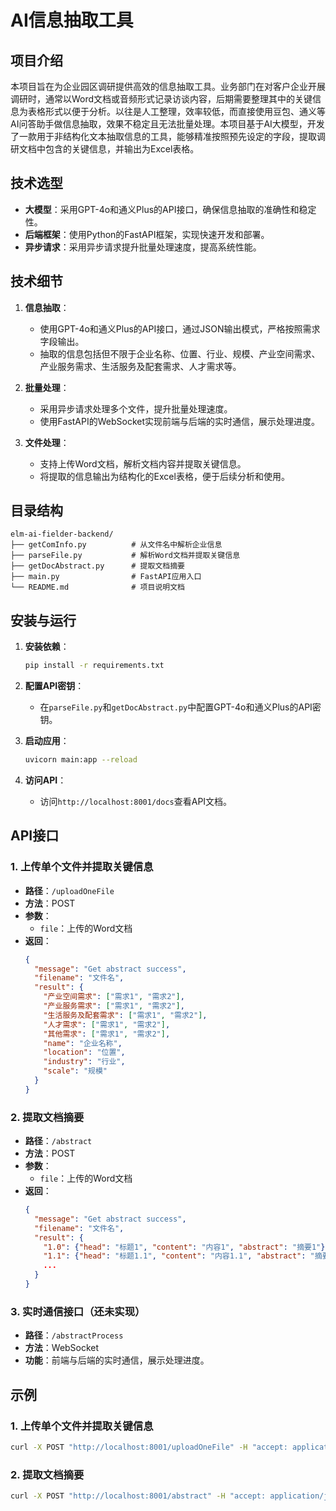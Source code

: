# AI信息抽取工具

## 项目介绍
本项目旨在为企业园区调研提供高效的信息抽取工具。业务部门在对客户企业开展调研时，通常以Word文档或音频形式记录访谈内容，后期需要整理其中的关键信息为表格形式以便于分析。以往是人工整理，效率较低，而直接使用豆包、通义等AI问答助手做信息抽取，效果不稳定且无法批量处理。本项目基于AI大模型，开发了一款用于非结构化文本抽取信息的工具，能够精准按照预先设定的字段，提取调研文档中包含的关键信息，并输出为Excel表格。

## 技术选型
- **大模型**：采用GPT-4o和通义Plus的API接口，确保信息抽取的准确性和稳定性。
- **后端框架**：使用Python的FastAPI框架，实现快速开发和部署。
- **异步请求**：采用异步请求提升批量处理速度，提高系统性能。

## 技术细节
1. **信息抽取**：
   - 使用GPT-4o和通义Plus的API接口，通过JSON输出模式，严格按照需求字段输出。
   - 抽取的信息包括但不限于企业名称、位置、行业、规模、产业空间需求、产业服务需求、生活服务及配套需求、人才需求等。

2. **批量处理**：
   - 采用异步请求处理多个文件，提升批量处理速度。
   - 使用FastAPI的WebSocket实现前端与后端的实时通信，展示处理进度。

3. **文件处理**：
   - 支持上传Word文档，解析文档内容并提取关键信息。
   - 将提取的信息输出为结构化的Excel表格，便于后续分析和使用。

## 目录结构
```
elm-ai-fielder-backend/
├── getComInfo.py          # 从文件名中解析企业信息
├── parseFile.py           # 解析Word文档并提取关键信息
├── getDocAbstract.py      # 提取文档摘要
├── main.py                # FastAPI应用入口
└── README.md              # 项目说明文档
```

## 安装与运行
1. **安装依赖**：
   ```bash
   pip install -r requirements.txt
   ```

2. **配置API密钥**：
   - 在`parseFile.py`和`getDocAbstract.py`中配置GPT-4o和通义Plus的API密钥。

3. **启动应用**：
   ```bash
   uvicorn main:app --reload
   ```

4. **访问API**：
   - 访问`http://localhost:8001/docs`查看API文档。

## API接口
### 1. 上传单个文件并提取关键信息
- **路径**：`/uploadOneFile`
- **方法**：POST
- **参数**：
  - `file`：上传的Word文档
- **返回**：
  ```json
  {
    "message": "Get abstract success",
    "filename": "文件名",
    "result": {
      "产业空间需求": ["需求1", "需求2"],
      "产业服务需求": ["需求1", "需求2"],
      "生活服务及配套需求": ["需求1", "需求2"],
      "人才需求": ["需求1", "需求2"],
      "其他需求": ["需求1", "需求2"],
      "name": "企业名称",
      "location": "位置",
      "industry": "行业",
      "scale": "规模"
    }
  }
  ```

### 2. 提取文档摘要
- **路径**：`/abstract`
- **方法**：POST
- **参数**：
  - `file`：上传的Word文档
- **返回**：
  ```json
  {
    "message": "Get abstract success",
    "filename": "文件名",
    "result": {
      "1.0": {"head": "标题1", "content": "内容1", "abstract": "摘要1"},
      "1.1": {"head": "标题1.1", "content": "内容1.1", "abstract": "摘要1.1"},
      ...
    }
  }
  ```

### 3. 实时通信接口（还未实现）
- **路径**：`/abstractProcess`
- **方法**：WebSocket
- **功能**：前端与后端的实时通信，展示处理进度。

## 示例
### 1. 上传单个文件并提取关键信息
```bash
curl -X POST "http://localhost:8001/uploadOneFile" -H "accept: application/json" -H "Content-Type: multipart/form-data" -F "file=@调研纪要.docx"
```

### 2. 提取文档摘要
```bash
curl -X POST "http://localhost:8001/abstract" -H "accept: application/json" -H "Content-Type: multipart/form-data" -F "file=@调研纪要.docx"
```